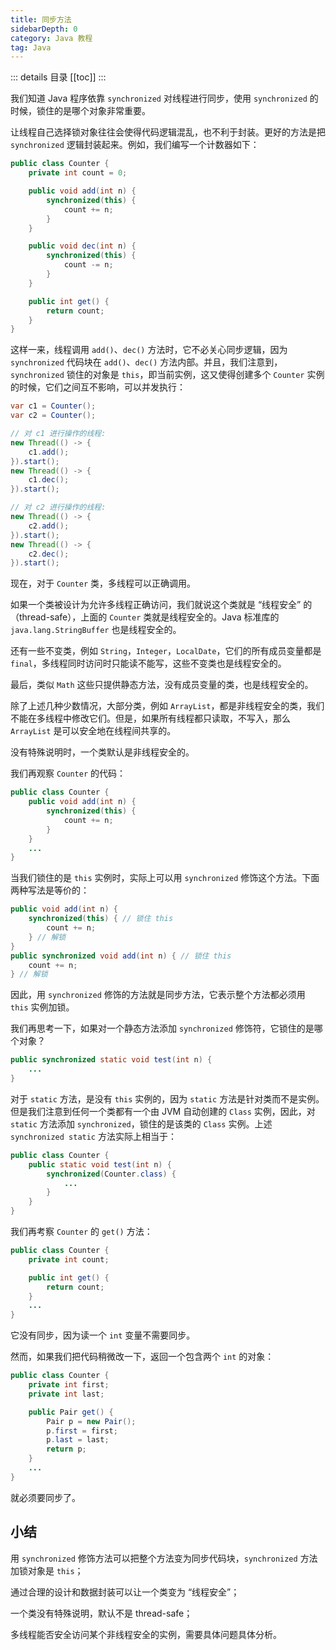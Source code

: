 ```yaml
---
title: 同步方法
sidebarDepth: 0
category: Java 教程
tag: Java
---
```


::: details 目录
[[toc]]
:::


我们知道 Java 程序依靠 `synchronized` 对线程进行同步，使用 `synchronized` 的时候，锁住的是哪个对象非常重要。

让线程自己选择锁对象往往会使得代码逻辑混乱，也不利于封装。更好的方法是把 `synchronized` 逻辑封装起来。例如，我们编写一个计数器如下：

```java
public class Counter {
    private int count = 0;

    public void add(int n) {
        synchronized(this) {
            count += n;
        }
    }

    public void dec(int n) {
        synchronized(this) {
            count -= n;
        }
    }

    public int get() {
        return count;
    }
}
```

这样一来，线程调用 `add()`、`dec()` 方法时，它不必关心同步逻辑，因为 `synchronized` 代码块在 `add()`、`dec()` 方法内部。并且，我们注意到，`synchronized` 锁住的对象是 `this`，即当前实例，这又使得创建多个 `Counter` 实例的时候，它们之间互不影响，可以并发执行：

```java
var c1 = Counter();
var c2 = Counter();

// 对 c1 进行操作的线程:
new Thread(() -> {
    c1.add();
}).start();
new Thread(() -> {
    c1.dec();
}).start();

// 对 c2 进行操作的线程:
new Thread(() -> {
    c2.add();
}).start();
new Thread(() -> {
    c2.dec();
}).start();
```

现在，对于 `Counter` 类，多线程可以正确调用。

如果一个类被设计为允许多线程正确访问，我们就说这个类就是 “线程安全” 的（thread-safe），上面的 `Counter` 类就是线程安全的。Java 标准库的 `java.lang.StringBuffer` 也是线程安全的。

还有一些不变类，例如 `String`，`Integer`，`LocalDate`，它们的所有成员变量都是 `final`，多线程同时访问时只能读不能写，这些不变类也是线程安全的。

最后，类似 `Math` 这些只提供静态方法，没有成员变量的类，也是线程安全的。

除了上述几种少数情况，大部分类，例如 `ArrayList`，都是非线程安全的类，我们不能在多线程中修改它们。但是，如果所有线程都只读取，不写入，那么 `ArrayList` 是可以安全地在线程间共享的。

 没有特殊说明时，一个类默认是非线程安全的。

我们再观察 `Counter` 的代码：

```java
public class Counter {
    public void add(int n) {
        synchronized(this) {
            count += n;
        }
    }
    ...
}
```

当我们锁住的是 `this` 实例时，实际上可以用 `synchronized` 修饰这个方法。下面两种写法是等价的：

```java
public void add(int n) {
    synchronized(this) { // 锁住 this
        count += n;
    } // 解锁
}
public synchronized void add(int n) { // 锁住 this
    count += n;
} // 解锁
```

因此，用 `synchronized` 修饰的方法就是同步方法，它表示整个方法都必须用 `this` 实例加锁。

我们再思考一下，如果对一个静态方法添加 `synchronized` 修饰符，它锁住的是哪个对象？

```java
public synchronized static void test(int n) {
    ...
}
```

对于 `static` 方法，是没有 `this` 实例的，因为 `static` 方法是针对类而不是实例。但是我们注意到任何一个类都有一个由 JVM 自动创建的 `Class` 实例，因此，对 `static` 方法添加 `synchronized`，锁住的是该类的 `Class` 实例。上述 `synchronized static` 方法实际上相当于：

```java
public class Counter {
    public static void test(int n) {
        synchronized(Counter.class) {
            ...
        }
    }
}
```

我们再考察 `Counter` 的 `get()` 方法：

```java
public class Counter {
    private int count;

    public int get() {
        return count;
    }
    ...
}
```

它没有同步，因为读一个 `int` 变量不需要同步。

然而，如果我们把代码稍微改一下，返回一个包含两个 `int` 的对象：

```java
public class Counter {
    private int first;
    private int last;

    public Pair get() {
        Pair p = new Pair();
        p.first = first;
        p.last = last;
        return p;
    }
    ...
}
```

就必须要同步了。

## 小结

用 `synchronized` 修饰方法可以把整个方法变为同步代码块，`synchronized` 方法加锁对象是 `this`；

通过合理的设计和数据封装可以让一个类变为 “线程安全”；

一个类没有特殊说明，默认不是 thread-safe；

多线程能否安全访问某个非线程安全的实例，需要具体问题具体分析。